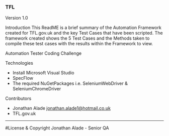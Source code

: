 ### TFL

Version 1.0

Introduction
This ReadME is a brief summary of the Automation Framework created for TFL.gov.uk and the key Test Cases that have been scripted. 
The framework created shows the 5 Test Cases and the Methods taken to compile these test cases with the results within the Framework to view.

Automation Tester Coding Challenge

Technologies
- Install Microsoft Visual Studio
- SpecFlow
- The required NuGetPackages i.e. SeleniumWebDriver &  SeleniumChromeDriver



Contributors
- Jonathan Alade <jonathan.alade1@hotmail.co.uk>
- TFL.gov.uk

---

#License & Copyright
Jonathan Alade - Senior QA
